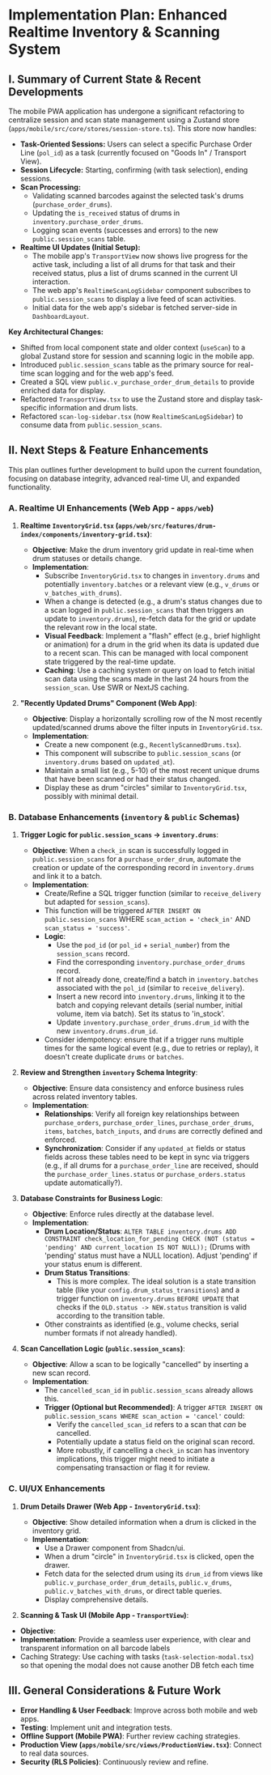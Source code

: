 # Implementation Plan: Enhanced Realtime Inventory & Scanning System

## I. Summary of Current State & Recent Developments

The mobile PWA application has undergone a significant refactoring to centralize session and scan state management using a Zustand store (`apps/mobile/src/core/stores/session-store.ts`). This store now handles:

- **Task-Oriented Sessions:** Users can select a specific Purchase Order Line (`pol_id`) as a task (currently focused on "Goods In" / Transport View).
- **Session Lifecycle:** Starting, confirming (with task selection), ending sessions.
- **Scan Processing:**
  - Validating scanned barcodes against the selected task's drums (`purchase_order_drums`).
  - Updating the `is_received` status of drums in `inventory.purchase_order_drums`.
  - Logging scan events (successes and errors) to the new `public.session_scans` table.
- **Realtime UI Updates (Initial Setup):**
  - The mobile app's `TransportView` now shows live progress for the active task, including a list of all drums for that task and their received status, plus a list of drums scanned in the current UI interaction.
  - The web app's `RealtimeScanLogSidebar` component subscribes to `public.session_scans` to display a live feed of scan activities.
  - Initial data for the web app's sidebar is fetched server-side in `DashboardLayout`.

**Key Architectural Changes:**

- Shifted from local component state and older context (`useScan`) to a global Zustand store for session and scanning logic in the mobile app.
- Introduced `public.session_scans` table as the primary source for real-time scan logging and for the web app's feed.
- Created a SQL view `public.v_purchase_order_drum_details` to provide enriched data for display.
- Refactored `TransportView.tsx` to use the Zustand store and display task-specific information and drum lists.
- Refactored `scan-log-sidebar.tsx` (now `RealtimeScanLogSidebar`) to consume data from `public.session_scans`.

## II. Next Steps & Feature Enhancements

This plan outlines further development to build upon the current foundation, focusing on database integrity, advanced real-time UI, and expanded functionality.

### A. Realtime UI Enhancements (Web App - `apps/web`)

1. **Realtime `InventoryGrid.tsx` (`apps/web/src/features/drum-index/components/inventory-grid.tsx`)**:

   - **Objective**: Make the drum inventory grid update in real-time when drum statuses or details change.
   - **Implementation**:
     - Subscribe `InventoryGrid.tsx` to changes in `inventory.drums` and potentially `inventory.batches` or a relevant view (e.g., `v_drums` or `v_batches_with_drums`).
     - When a change is detected (e.g., a drum's status changes due to a scan logged in `public.session_scans` that then triggers an update to `inventory.drums`), re-fetch data for the grid or update the relevant row in the local state.
     - **Visual Feedback**: Implement a "flash" effect (e.g., brief highlight or animation) for a drum in the grid when its data is updated due to a recent scan. This can be managed with local component state triggered by the real-time update.
     - **Caching**: Use a caching system or query on load to fetch initial scan data using the scans made in the last 24 hours from the `session_scan`. Use SWR or NextJS caching.

2. **"Recently Updated Drums" Component (Web App)**:
   - **Objective**: Display a horizontally scrolling row of the N most recently updated/scanned drums above the filter inputs in `InventoryGrid.tsx`.
   - **Implementation**:
     - Create a new component (e.g., `RecentlyScannedDrums.tsx`).
     - This component will subscribe to `public.session_scans` (or `inventory.drums` based on `updated_at`).
     - Maintain a small list (e.g., 5-10) of the most recent unique drums that have been scanned or had their status changed.
     - Display these as drum "circles" similar to `InventoryGrid.tsx`, possibly with minimal detail.

### B. Database Enhancements (`inventory` & `public` Schemas)

1. **Trigger Logic for `public.session_scans` -> `inventory.drums`**:

   - **Objective**: When a `check_in` scan is successfully logged in `public.session_scans` for a `purchase_order_drum`, automate the creation or update of the corresponding record in `inventory.drums` and link it to a batch.
   - **Implementation**:
     - Create/Refine a SQL trigger function (similar to `receive_delivery` but adapted for `session_scans`).
     - This function will be triggered `AFTER INSERT ON public.session_scans` WHERE `scan_action = 'check_in'` AND `scan_status = 'success'`.
     - **Logic**:
       - Use the `pod_id` (or `pol_id` + `serial_number`) from the `session_scans` record.
       - Find the corresponding `inventory.purchase_order_drums` record.
       - If not already done, create/find a batch in `inventory.batches` associated with the `pol_id` (similar to `receive_delivery`).
       - Insert a new record into `inventory.drums`, linking it to the batch and copying relevant details (serial number, initial volume, item via batch). Set its status to 'in_stock'.
       - Update `inventory.purchase_order_drums.drum_id` with the new `inventory.drums.drum_id`.
     - Consider idempotency: ensure that if a trigger runs multiple times for the same logical event (e.g., due to retries or replay), it doesn't create duplicate `drums` or `batches`.

2. **Review and Strengthen `inventory` Schema Integrity**:

   - **Objective**: Ensure data consistency and enforce business rules across related inventory tables.
   - **Implementation**:
     - **Relationships**: Verify all foreign key relationships between `purchase_orders`, `purchase_order_lines`, `purchase_order_drums`, `items`, `batches`, `batch_inputs`, and `drums` are correctly defined and enforced.
     - **Synchronization**: Consider if any `updated_at` fields or status fields across these tables need to be kept in sync via triggers (e.g., if all drums for a `purchase_order_line` are received, should the `purchase_order_lines.status` or `purchase_orders.status` update automatically?).

3. **Database Constraints for Business Logic**:

   - **Objective**: Enforce rules directly at the database level.
   - **Implementation**:
     - **Drum Location/Status**: `ALTER TABLE inventory.drums ADD CONSTRAINT check_location_for_pending CHECK (NOT (status = 'pending' AND current_location IS NOT NULL));` (Drums with 'pending' status must have a NULL location). Adjust 'pending' if your status enum is different.
     - **Drum Status Transitions**:
       - This is more complex. The ideal solution is a state transition table (like your `config.drum_status_transitions`) and a trigger function on `inventory.drums` `BEFORE UPDATE` that checks if the `OLD.status -> NEW.status` transition is valid according to the transition table.
     - Other constraints as identified (e.g., volume checks, serial number formats if not already handled).

4. **Scan Cancellation Logic (`public.session_scans`)**:
   - **Objective**: Allow a scan to be logically "cancelled" by inserting a new scan record.
   - **Implementation**:
     - The `cancelled_scan_id` in `public.session_scans` already allows this.
     - **Trigger (Optional but Recommended)**: A trigger `AFTER INSERT ON public.session_scans WHERE scan_action = 'cancel'` could:
       - Verify the `cancelled_scan_id` refers to a scan that _can_ be cancelled.
       - Potentially update a status field on the original scan record.
       - More robustly, if cancelling a `check_in` scan has inventory implications, this trigger might need to initiate a compensating transaction or flag it for review.

### C. UI/UX Enhancements

1. **Drum Details Drawer (Web App - `InventoryGrid.tsx`)**:

   - **Objective**: Show detailed information when a drum is clicked in the inventory grid.
   - **Implementation**:
     - Use a Drawer component from Shadcn/ui.
     - When a drum "circle" in `InventoryGrid.tsx` is clicked, open the drawer.
     - Fetch data for the selected drum using its `drum_id` from views like `public.v_purchase_order_drum_details`, `public.v_drums`, `public.v_batches_with_drums`, or direct table queries.
     - Display comprehensive details.

2. **Scanning & Task UI (Mobile App - `TransportView`)**:

- **Objective**:
- **Implementation**: Provide a seamless user experience, with clear and transparent information on all barcode labels
- Caching Strategy: Use caching with tasks (`task-selection-modal.tsx`) so that opening the modal does not cause another DB fetch each time

## III. General Considerations & Future Work

- **Error Handling & User Feedback**: Improve across both mobile and web apps.
- **Testing**: Implement unit and integration tests.
- **Offline Support (Mobile PWA)**: Further review caching strategies.
- **Production View (`apps/mobile/src/views/ProductionView.tsx`)**: Connect to real data sources.
- **Security (RLS Policies)**: Continuously review and refine.
